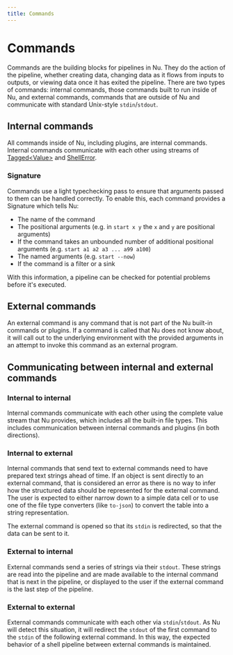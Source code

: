 ```yaml
---
title: Commands
---
```


# Commands

Commands are the building blocks for pipelines in Nu. They do the action of the pipeline, whether creating data, changing data as it flows from inputs to outputs, or viewing data once it has exited the pipeline. There are two types of commands: internal commands, those commands built to run inside of Nu, and external commands, commands that are outside of Nu and communicate with standard Unix-style `stdin`/`stdout`.

## Internal commands

All commands inside of Nu, including plugins, are internal commands. Internal commands communicate with each other using streams of [Tagged&lt;Value&gt;](https://github.com/nushell/nushell/blob/d30c40b40ebfbb411a503ad7c7bceae8029c6689/crates/nu-source/src/meta.rs#L91) and [ShellError](https://github.com/nushell/nushell/blob/main/crates/nu-errors/src/lib.rs#L179).

### Signature

Commands use a light typechecking pass to ensure that arguments passed to them can be handled correctly. To enable this, each command provides a Signature which tells Nu:

* The name of the command
* The positional arguments (e.g. in `start x y` the `x` and `y` are positional arguments)
* If the command takes an unbounded number of additional positional arguments (e.g. `start a1 a2 a3 ... a99 a100`)
* The named arguments (e.g. `start --now`)
* If the command is a filter or a sink

With this information, a pipeline can be checked for potential problems before it's executed.

## External commands

An external command is any command that is not part of the Nu built-in commands or plugins. If a command is called that Nu does not know about, it will call out to the underlying environment with the provided arguments in an attempt to invoke this command as an external program.

## Communicating between internal and external commands

### Internal to internal

Internal commands communicate with each other using the complete value stream that Nu provides, which includes all the built-in file types. This includes communication between internal commands and plugins (in both directions).

### Internal to external

Internal commands that send text to external commands need to have prepared text strings ahead of time. If an object is sent directly to an external command, that is considered an error as there is no way to infer how the structured data should be represented for the external command. The user is expected to either narrow down to a simple data cell or to use one of the file type converters (like `to-json`) to convert the table into a string representation.

The external command is opened so that its `stdin` is redirected, so that the data can be sent to it.

### External to internal

External commands send a series of strings via their `stdout`. These strings are read into the pipeline and are made available to the internal command that is next in the pipeline, or displayed to the user if the external command is the last step of the pipeline.

### External to external

External commands communicate with each other via `stdin`/`stdout`. As Nu will detect this situation, it will redirect the `stdout` of the first command to the `stdin` of the following external command. In this way, the expected behavior of a shell pipeline between external commands is maintained.
